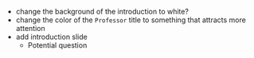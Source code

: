 - change the background of the introduction to white?
- change the color of the `Professor` title to something that attracts more attention
- add introduction slide 
	- Potential question
